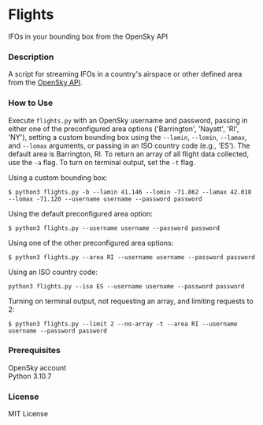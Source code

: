 # Flights

IFOs in your bounding box from the OpenSky API

### Description

A script for streaming IFOs in a country's airspace or other defined area from the 
[OpenSky API](https://openskynetwork.github.io/opensky-api/rest.html).

### How to Use

Execute `flights.py` with an OpenSky username and password, passing in either one
of the preconfigured area options ('Barrington', 'Nayatt', 'RI', 'NY'), setting 
a custom bounding box using the `--lamin`, `--lomin`, `--lamax`, and `--lomax` 
arguments, or passing in an ISO country code (e.g., 'ES'). The default area is 
Barrington, RI. To return an array of all flight data collected, use the `-a` 
flag. To turn on terminal output, set the `-t` flag.

Using a custom bounding box:

```
$ python3 flights.py -b --lamin 41.146 --lomin -71.862 --lamax 42.018 --lomax -71.120 --username username --password password
```

Using the default preconfigured area option:

```
$ python3 flights.py --username username --password password
```

Using one of the other preconfigured area options:

```
$ python3 flights.py --area RI --username username --password password
```

Using an ISO country code:

```
python3 flights.py --iso ES --username username --password password
```

Turning on terminal output, not requesting an array, and limiting requests to 2:

```
$ python3 flights.py --limit 2 --no-array -t --area RI --username username --password password
```

### Prerequisites

OpenSky account  
Python 3.10.7

### License

MIT License

